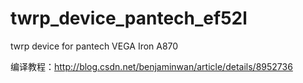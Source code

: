 twrp_device_pantech_ef52l
=========================

twrp device for pantech VEGA Iron A870

编译教程：http://blog.csdn.net/benjaminwan/article/details/8952736
